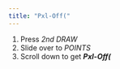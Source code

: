 ```yaml
---
title: "Pxl-Off("
---
```


1. Press *2nd DRAW*
2. Slide over to *POINTS*
3. Scroll down to get ***Pxl-Off(***
